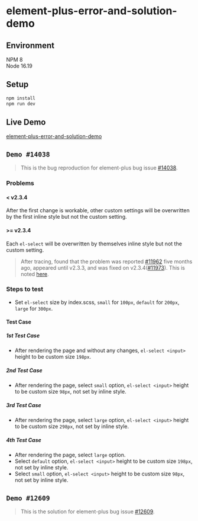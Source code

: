 # element-plus-error-and-solution-demo

## Environment

NPM 8 <br>
Node 16.19

## Setup

```bash
npm install
npm run dev
```

## Live Demo

[element-plus-error-and-solution-demo](https://zhao1995chen.github.io/element-plus-error-and-solution-demo/)

## `Demo #14038`

> This is the bug reproduction for element-plus bug issue [#14038](https://github.com/element-plus/element-plus/issues/14038).

### Problems

#### < v2.3.4

After the first change is workable, other custom settings will be overwritten by the first inline style but not the custom setting.

#### >= v2.3.4

Each `el-select` will be overwritten by themselves inline style but not the custom setting.

> After tracing, found that the problem was reported [#11962](https://github.com/element-plus/element-plus/issues/11962) five months ago, appeared until v2.3.3, and was fixed on v2.3.4([#11973](https://github.com/element-plus/element-plus/pull/11973)).
> This is noted [here](https://github.com/element-plus/element-plus/issues/14038#issuecomment-1694325538).

### Steps to test

- Set `el-select` size by index.scss, `small` for `100px`, `default` for `200px`, `large` for `300px`.

#### Test Case

##### 1st Test Case

- After rendering the page and without any changes, `el-select <input>` height to be custom size `198px`.

##### 2nd Test Case

- After rendering the page, select `small` option, `el-select <input>` height to be custom size `98px`, not set by inline style.

##### 3rd Test Case

- After rendering the page, select `large` option, `el-select <input>` height to be custom size `298px`, not set by inline style.

##### 4th Test Case

- After rendering the page, select `large` option.
- Select `default` option, `el-select <input>` height to be custom size `198px`, not set by inline style.
- Select `small` option, `el-select <input>` height to be custom size `98px`, not set by inline style.

## `Demo #12609`

> This is the solution for element-plus bug issue [#12609](https://github.com/element-plus/element-plus/issues/12609).
